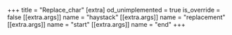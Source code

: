 +++
title = "Replace_char"
[extra]
od_unimplemented = true
is_override = false
[[extra.args]]
name = "haystack"
[[extra.args]]
name = "replacement"
[[extra.args]]
name = "start"
[[extra.args]]
name = "end"
+++